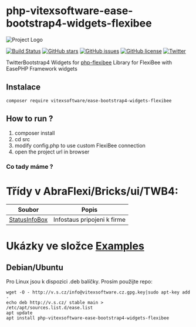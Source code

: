 # php-vitexsoftware-ease-bootstrap4-widgets-flexibee
![Project Logo](https://raw.githubusercontent.com/VitexSoftware/php-vitexsoftware-ease-bootstrap4-widgets-flexibee/master/project-logo.png "Project Logo")

[![Build Status](https://travis-ci.org/VitexSoftware/Ease-PHP-Bricks.svg?branch=master)](https://travis-ci.org/VitexSoftware/Ease-PHP-Bricks)
[![GitHub stars](https://img.shields.io/github/stars/VitexSoftware/php-vitexsoftware-ease-bootstrap4-widgets-flexibee.svg)](https://github.com/VitexSoftware/php-vitexsoftware-ease-bootstrap4-widgets-flexibee/stargazers)
[![GitHub issues](https://img.shields.io/github/issues/VitexSoftware/php-vitexsoftware-ease-bootstrap4-widgets-flexibee.svg)](https://github.com/VitexSoftware/php-vitexsoftware-ease-bootstrap4-widgets-flexibee/issues)
[![GitHub license](https://img.shields.io/github/license/VitexSoftware/php-vitexsoftware-ease-bootstrap4-widgets-flexibee.svg)](https://github.com/VitexSoftware/php-vitexsoftware-ease-bootstrap4-widgets-flexibee/blob/master/LICENSE)
[![Twitter](https://img.shields.io/twitter/url/https/github.com/VitexSoftware/php-vitexsoftware-ease-bootstrap4-widgets-flexibee.svg?style=social)](https://twitter.com/intent/tweet?text=Wow:&url=https%3A%2F%2Fgithub.com%2FVitexSoftware%2Fphp-vitexsoftware-ease-bootstrap4-widgets-flexibee)

TwitterBootstrap4 Widgets for [php-flexibee](https://github.com/Spoje-NET/php-flexibee) Library for FlexiBee with EasePHP Framework widgets


Instalace
----------

    composer require vitexsoftware/ease-bootstrap4-widgets-flexibee

How to run ?
------------

1) composer install
2) cd src
3) modify config.php to use custom FlexiBee connection
4) open the project url in browser


### Co tady máme ?

# Třídy v AbraFlexi/Bricks/ui/TWB4:

| Soubor                                                           | Popis                                 |
| ---------------------------------------------------------------- | --------------------------------------|
| [StatusInfoBox](src/AbraFlexi/Bricks/ui/TWB4/StatusInfoBox.php) | Infostaus pripojeni k firme


Ukázky ve složce [Examples](Examples)
=====================================


Debian/Ubuntu
-------------

Pro Linux jsou k dispozici .deb balíčky. Prosím použijte repo:

    wget -O - http://v.s.cz/info@vitexsoftware.cz.gpg.key|sudo apt-key add -
    echo deb http://v.s.cz/ stable main > /etc/apt/sources.list.d/ease.list
    apt update
    apt install php-vitexsoftware-ease-bootstrap4-widgets-flexibee

